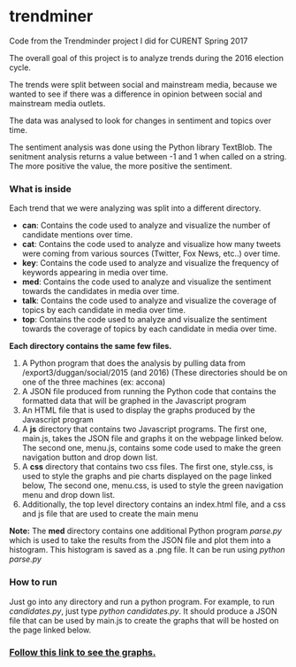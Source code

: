 # trendminer
<p>Code from the Trendminder project I did for CURENT Spring 2017</p>

<p>The overall goal of this project is to analyze trends during the 2016 election cycle.</p>

<p>The trends were split between social and mainstream media, because we wanted to see if there was a difference in opinion between social and mainstream media outlets.</p>

<p>The data was analysed to look for changes in sentiment and topics over time.</p>

<p>The sentiment analysis was done using the Python library TextBlob. The senitment analysis returns a value between -1 and 1 when called on a string. The more positive the value, the more positive the sentiment.</p>

<h3> What is inside </h3>

<p>Each trend that we were analyzing was split into a different directory.</p>

<ul><li><b>can</b>: Contains the code used to analyze and visualize the number of candidate mentions over time.</li>
    <li><b>cat</b>: Contains the code used to analyze and visualize how many tweets were coming from various sources (Twitter, Fox News, etc..) over time.</li>
    <li><b>key</b>: Contains the code used to analyze and visualize the frequency of keywords appearing in media over time.</li>
    <li><b>med</b>: Contains the code used to analyze and visualize the sentiment towards the candidates in media over time.</li>
    <li><b>talk</b>: Contains the code used to analyze and visualize the coverage of topics by each candidate in media over time.</li>
    <li><b>top</b>: Contains the code used to analyze and visualize the sentiment towards the coverage of topics by each candidate in media over time.</li></ul>
    
<p><b> Each directory contains the same few files. </b></p>

<ol><li>A Python program that does the analysis by pulling data from /export3/duggan/social/2015 (and 2016) (These directories should be on one of the three machines (ex: accona)</li>
<li>A JSON file produced from running the Python code that contains the formatted data that will be graphed in the Javascript program</li>
  <li>An HTML file that is used to display the graphs produced by the Javascript program</li>
  <li> A <b>js</b> directory that contains two Javascript programs. The first one, main.js, takes the JSON file and graphs it on the webpage linked below. The second one, menu.js, contains some code used to make the green navigation button and drop down list.</li>
  <li> A <b>css</b> directory that contains two css files. The first one, style.css, is used to style the graphs and pie charts displayed on the page linked below, The second one, menu.css, is used to style the green navigation menu and drop down list.</li>
  <li>Additionally, the top level directory contains an index.html file, and a css and js file that are used to create the main menu</li>
  </ol>
  
  <b>Note:</b> The <b>med</b> directory contains one additional Python program <i>parse.py</i> which is used to take the results from the JSON file and plot them into a histogram. This histogram is saved as a .png file. It can be run using <i>python parse.py</i>
  
<h3>How to run</h3>
<p>Just go into any directory and run a python program. For example, to run <i>candidates.py</i>, just type <i>python candidates.py</i>. It should produce a JSON file that can be used by main.js to create the graphs that will be hosted on the page linked below.</p> 
  


<p><h3><a href="http://seelab.eecs.utk.edu/trendminer">Follow this link to see the graphs.</a></h3></p>

